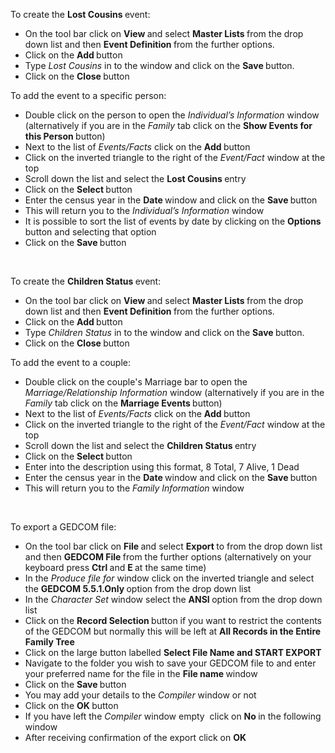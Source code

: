 <div class="wikidoc">
<p>To create the <strong>Lost Cousins </strong>event:</p>
<ul>
<li>On the tool bar click on <strong>View </strong>and select <strong>Master Lists
</strong>from the drop down list and then <strong>Event Definition </strong>from the further options.
</li><li>Click on the <strong>Add </strong>button </li><li>Type <em>Lost Cousins </em>in to the window and click on the <strong>Save </strong>
button. </li><li>Click on the <strong>Close </strong>button </li></ul>
<p>To add the event to a specific person:</p>
<ul>
<li>Double click on the person to open the <em>Individual’s Information </em>window (alternatively if you are in the
<em>Family </em>tab click on the <strong>Show Events for this Person </strong>button)
</li><li>Next to the list of <em>Events/Facts </em>click on the <strong>Add </strong>button
</li><li>Click on the inverted triangle to the right of the <em>Event/Fact </em>window at the top
</li><li>Scroll down the list and select the <strong>Lost Cousins </strong>entry </li><li>Click on the <strong>Select </strong>button </li><li>Enter the census year in the <strong>Date </strong>window and click on the <strong>
Save </strong>button </li><li>This will return you to the <em>Individual’s Information </em>window </li><li>It is possible to sort the list of events by date by clicking on the <strong>
Options </strong>button and selecting that option </li><li>Click on the <strong>Save </strong>button </li></ul>
<p>&nbsp;</p>
<p>To create the <strong>Children Status </strong>event:</p>
<ul>
<li>On the tool bar click on <strong>View </strong>and select <strong>Master Lists
</strong>from the drop down list and then <strong>Event Definition </strong>from the further options.
</li><li>Click on the <strong>Add </strong>button </li><li>Type <em>Children Status </em>in to the window and click on the <strong>Save </strong>
button. </li><li>Click on the <strong>Close </strong>button</li></ul>
<p>To add the event to a couple: </p>
<ul>
<li>Double click on the couple's Marriage bar to open the <i>Marriage/Relationship Information
</i>window (alternatively if you are in the <i>Family </i>tab click on the <b>Marriage Events
</b>button) </li><li>Next to the list of <i>Events/Facts </i>click on the <b>Add </b>button </li><li>Click on the inverted triangle to the right of the <i>Event/Fact </i>window at the top
</li><li>Scroll down the list and select the <b>Children Status </b>entry </li><li>Click on the <b>Select </b>button </li><li>Enter into the description using this format, 8 Total, 7 Alive, 1 Dead </li><li>Enter the census year in the <b>Date </b>window and click on the <b>Save </b>
button </li><li>This will return you to the <i>Family Information </i>window</li></ul>
<ul>
</ul>
<p>&nbsp;</p>
<p>To export a GEDCOM file:</p>
<ul>
<li>On the tool bar click on <strong>File </strong>and select <strong>Export </strong>
to from the drop down list and then <strong>GEDCOM File </strong>from the further options (alternatively on your keyboard press
<strong>Ctrl </strong>and <strong>E </strong>at the same time) </li><li>In the <em>Produce file for </em>window click on the inverted triangle and select the
<strong>GEDCOM 5.5.1.Only </strong>option from the drop down list </li><li>In the <em>Character Set </em>window select the <strong>ANSI </strong>option from the drop down list
</li><li>Click on the <strong>Record Selection </strong>button if you want to restrict the contents of the GEDCOM but normally this will be left at
<strong>All Records in the Entire Family Tree </strong></li><li>Click on the large button labelled <strong>Select File Name and START EXPORT</strong>
</li><li>Navigate to the folder you wish to save your GEDCOM file to and enter your preferred name for the file in the
<strong>File name </strong>window </li><li>Click on the <strong>Save </strong>button </li><li>You may add your details to the <em>Compiler </em>window or not </li><li>Click on the <strong>OK </strong>button </li><li>If you have left the <em>Compiler </em>window empty&nbsp; click on <strong>No
</strong>in the following window </li><li>After receiving confirmation of the export click on <strong>OK</strong> </li></ul>
</div><div class="ClearBoth"></div>
